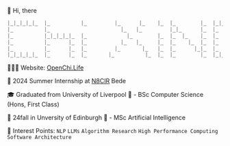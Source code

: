 👋 Hi, there
```cpp
|_|_|_|_|_  |_          |_         |_      |_    |_  |_        |_  |_|_|_|_|_
|_          |_                       |_   |_         |_|_      |_  |_
|_          |_|_|_|_|_  |_             |_        |_  |_  |_    |_  |_
|_          |_      |_  |_           |_   |_     |_  |_    |_  |_  |_  |_|_|_
|_          |_      |_  |_         |_       |_   |_  |_      |_|_  |_      |_ 
|_|_|_|_|_  |_      |_  |_       |_          |_  |_  |_        |_  |_|_|_|_|_
```
🧑🏻‍💻 Website: [OpenChi.Life](https://openchi.life)

💼 2024 Summer Internship at [N8CIR](https://n8cir.org.uk/) Bede

🎓 Graduated from University of Liverpool 🏴󠁧󠁢󠁥󠁮󠁧󠁿 - BSc Computer Science (Hons, First Class)

📖 24fall in Unversity of Edinburgh 🏴󠁧󠁢󠁳󠁣󠁴󠁿 - MSc Artificial Intelligence

🌟 Interest Points: ```NLP``` ```LLMs``` ```Algorithm Research``` ```High Performance Computing``` ```Software Architecture```
